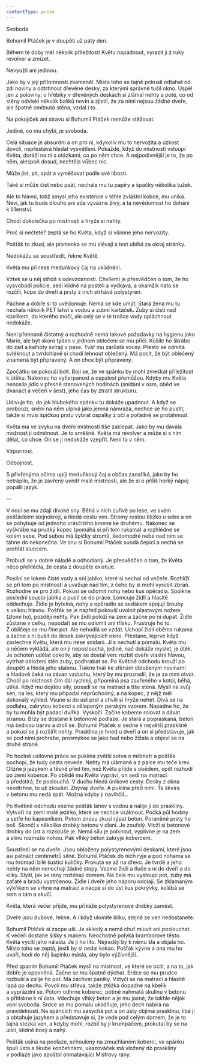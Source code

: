 ```yaml
---
contentType: prose
---
```


<section>

Svoboda

Bohumil Ptáček je v doupěti už pátý den.

Během té doby měl několik příležitostí Květu napadnout, vyrazit jí z ruky revolver a zmizet.

Nevyužil ani jedinou.

Jako by v její přítomnosti zkameněl. Místo toho se tajně pokusil odtahat od zdí noviny a odtrhnout dřevěné desky, za kterými správně tušil okno. Uspěl jen z poloviny: o hřebíky v dřevěných deskách si zlámal nehty a poté, co od stěny odvlekl několik balíků novin a zjistil, že za nimi nejsou žádné dveře, ale špatně omítnutá stěna, vzdal i to.

Na pokojíček ani stravu si Bohumil Ptáček nemůže stěžovat.

Jediné, co mu chybí, je svoboda.

Celá situace je absurdní a on pro ni, kdykoliv mu to nervozita a úzkost dovolí, nepřestává hledat vysvětlení. Pokaždé, když do místnosti vstoupí Květa, doráží na ni s otázkami, co po něm chce. A nejpodivnější je to, že po něm, alespoň dosud, nechtěla vůbec nic.

Může jíst, pít, spát a vyměšovat podle své libosti.

Také si může číst nebo psát, nechala mu tu papíry a špačky několika tužek.

Ale to hlavní, totiž smysl jeho existence v téhle zvláštní kobce, mu uniká. Neví, jak tu bude dlouho ani zda vyvázne živý, a ta nevědomost ho dohání k šílenství.

Chodí dokolečka po místnosti a hryže si nehty.

Proč si nečtete? zeptá se ho Květa, když si všimne jeho nervozity.

Pošťák to zkusí, ale písmenka se mu slévají a text ubíhá za okraj stránky.

Nedokážu se soustředit, řekne Květě.

Květa mu přinese meduňkový čaj na uklidnění.

Vztek se u něj střídá s odevzdaností. Chvílemi je přesvědčen o tom, že ho vysvobodí policie, sedí klidně na posteli a vyčkává, a okamžik nato se rozčílí, kope do dveří a prsty z nich strhává polystyren.

Páchne a dobře si to uvědomuje. Nemá se kde umýt. Stará žena mu tu nechala několik PET lahví s vodou a zubní kartáček. Zuby si čistí nad kbelíkem, do kterého močí, ale celý se v té trošce vody opláchnout nedokáže.

Není přehnaně čistotný a rozhodně nemá takové požadavky na hygienu jako Marie, ale být skoro týden v jednom oblečení se mu příčí. Košile ho škrábe do zad a kalhoty svírají v pase. Tvář mu zarůstá vousy. Přesto se odmítá svléknout a tvrdohlavě si chodí lehnout oblečený. Má pocit, že být oblečený znamená být připravený. A on chce být připravený.

Zpočátku se pokouší bdít. Bojí se, že ve spánku by mohl zmeškat příležitost k útěku. Nakonec ho vyčerpanost a ospalost přemůžou. Kdyby mu Květa nenosila jídlo v přesně stanovených hodinách (snídani v osm, oběd ve dvanáct a večeři v šest), jeho čas by ztratil strukturu.

Udivuje ho, do jak hlubokého spánku tu dokáže upadnout. A když se probouzí, snění na něm ulpívá jako jemná námraza, nechce se ho pustit, takže si musí špičkou prstu vybrat ospalky z očí a pořádně se protáhnout.

Květa má ve zvyku na dveře místnosti tiše zaklepat. Jako by mu dávala možnost ji odmítnout. Je to směšné. Květa má revolver a může si s ním dělat, co chce. On se jí nedokáže vzepřít. Není to v něm.

Vzpurnost.

Odbojnost.

S přivřenýma očima upíjí meduňkový čaj a občas zanaříká, jako by ho netrápilo, že je zavřený uvnitř malé místnosti, ale že si o příliš horký nápoj popálil jazyk.

—

V noci se mu zdají divoké sny. Běhá v nich zuřivě po lese, ve svém pošťáckém stejnokroji, a hledá cestu ven. Stromy rostou blízko u sebe a on se pohybuje od jednoho vrásčitého kmene ke druhému. Nakonec se vyškrábe na prudký kopec (pomáhá si při tom rukama) a rozhlédne se kolem sebe. Pod sebou má špičky stromů, šedomodré nebe nad ním se táhne do nekonečna. Ve snu si Bohumil Ptáček sundá čepici a nechá se prohřát sluncem.

Probudí se v dobré náladě a odhodlaný. Je přesvědčen o tom, že Květa něco přehlédla, že cesta z doupěte existuje.

Posilní se lokem čisté vody a sní jablko, které si nechal od večeře. Rozhlíží se při tom po místnosti a uvažuje nad tím, z čeho by si mohl vyrobit zbraň. Rozhodne se pro židli. Pokusí se odlomit nohu nebo kus opěradla. Spolkne poslední sousto jablka a pustí se do práce. Lomcuje židlí a hlasitě oddechuje. Židle je bytelná, nohy a opěradlo se sedákem spojují šrouby s velkou hlavou. Pošťák se je napřed pokouší uvolnit plastovým nožem (zlomí ho), později nehty. Pak židli položí na zem a začne po ní dupat. Židle zůstane v celku, nepodaří se mu odlomit ani třísku. Frustruje ho to. Z obličeje se mu řine pot. Ale nehodlá se vzdát. Uchopí židli oběma rukama a začne s ní bušit do desek zakrývajících okno. Přestane, teprve když zaslechne Květu, která mu nese snídani. Jí s nechutí a pomalu. Květa mu o něčem vykládá, ale on ji neposlouchá, jediné, nač dokáže myslet, je útěk. Je ochoten udělat cokoliv, aby se dostal ven: rozbít dveře vlastní hlavou, vytrhat obložení stěn zuby, podhrabat se. Po Květině odchodu krouží po doupěti a hledá jeho slabinu. Tiskne tvář ke stěnám obloženým novinami a hladově čeká na závan vzduchu, který by mu prozradil, že je za nimi otvor. Chodí po místnosti čím dál rychleji, připomíná psa zavřeného v kotci, běhá, utíká. Když mu dojdou síly, posadí se na matraci a tiše sténá. Myslí na svůj sen, na les, který mu připadal neprůchodný, a na kopec, z nějž měl dokonalý výhled. Vsune si do úst prst a chvíli si hryže nehet. Dívá se na podlahu, zakrytou koberci s ošlapaným perským vzorem. Napadne ho, že by tu mohla být padací dvířka. Vyskočí. Začne koberce rolovat a dávat stranou. Brzy se dostane k betonové podlaze. Je stará a popraskaná, beton má šedivou barvu a drolí se. Bohumil Ptáček si sedne k největší prasklině a pokusí se ji rozšířit nehty. Prasklina je hned u dveří a on si představuje, jak se pod nimi prohrabe, prosmýkne se jako had nebo žížala a objeví se na druhé straně.

Po hodině usilovné práce se puklina zvětší sotva o milimetr a pošťák pochopí, že tudy cesta nevede. Nehty má ulámané a z palce mu teče krev. Olízne ji jazykem a těsně před tím, než Květa přijde s obědem, opět rozhodí po zemi koberce. Po obědě mu Květa vypráví, on sedí na matraci a předstírá, že poslouchá. V duchu hledá únikové cesty. Desky z okna neodtrhne, to už zkoušel. Zbývají dveře. A puklina před nimi. Ta škvíra v betonu mu nedá spát. Možná kdyby ji navlhčil…

Po Květině odchodu vezme pošťák lahev s vodou a nalije ji do praskliny. Vytvoří na zemi malé jezírko, které se nechce vsáknout. Počká půl hodiny a setře ho kapesníkem. Potom znovu zkusí rýpat beton. Poraněné prsty ho bolí. Skončí s několika drobky betonu v dlani. Je zoufalý. Vloží si betonové drobky do úst a rozkouše je. Nemá sílu je polknout, vyplivne je na zem a slinu rozmaže nohou. Pak vlhký beton zakryje kobercem.

Soustředí se na dveře. Jsou obloženy polystyrenovými deskami, které jsou asi patnáct centimetrů silné. Bohumil Ptáček do nich ryje a pod nohama se mu hromadí bílé šustící kuličky. Prokutá se až na dřevo. Je tvrdé a jeho nehty na něm nenechají žádné stopy. Vezme židli a tluče s ní do dveří a do kliky. Slyší, jak se rány rozléhají domem. Na čele mu vystoupí pot, zuby má zaťaté a bradu vystrčenou. Židle i dveře jeho náporu odolají. Se zklamaným výkřikem se vrhne na matraci a nacpe si do úst kus pokrývky, kolébá se sem a tam a skučí.

Květa, která večer přijde, mu přikáže polystyrenové drobky zamést.

Dveře jsou dubové, řekne. A i když ulomíte kliku, stejně se ven nedostanete.

Bohumil Ptáček si zacpe uši. Je skleslý a nemá chuť mluvit ani poslouchat. K večeři dostane šišky s mákem. Neochotně polyká bramborové těsto. Květa vycítí jeho náladu. Je jí ho líto. Nejraději by k němu šla a objala ho. Místo toho se zeptá, jestli by si nedal kakao. Pošťák kývne a ona mu ho uvaří, hodí do něj šupinku másla, aby bylo výživnější.

Před spaním Bohumil Ptáček myslí na místnost, ve které se ocitl, a na to, jak dobře je opevněná. Začne se mu špatně dýchat. Srdce se mu prudce rozbuší a zalije ho pot. Má záchvat paniky. Vztyčí se na matraci a hlasitě lapá po dechu. Povolí mu střeva, takže ztěžka dopadne na kbelík a vyprázdní se. Potom odhrne koberec, potmě nahmatá skulinu v betonu a přitiskne k ní ústa. Vdechuje vlhký beton a je mu jasné, že takhle nějak voní svoboda. Srdce se mu pomalu uklidňuje, jeho dech nabírá na pravidelnosti. Na spáncích mu zasychá pot a on ústy objímá prasklinu, líbá ji a obtahuje jazykem a představuje si, že vede pod celým domem, že je to tajná stezka ven, a kdyby mohl, rozbil by ji krumpáčem, prokutal by se na ulici, klidně bosý a nahý.

Pošťák usíná na podlaze, schoulený na zmuchlaném koberci, ve spánku špulí ústa a škube končetinami, ukazováček má vložený do praskliny v podlaze jako apoštol ohmatávající Mistrovy rány.

</section>
